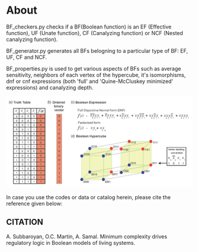 # About

BF_checkers.py checks if a BF(Boolean function) is an EF (Effective function), UF (Unate function), CF (Canalyzing function) or NCF (Nested canalyzing function).

BF_generator.py generates all BFs belogning to a particular type of BF: EF, UF, CF and NCF.

BF_properties.py is used to get various aspects of BFs such as average sensitivity, neighbors of each vertex of the hypercube, it's isomorphisms, dnf or cnf expressions (both 'full' and 'Quine-McCluskey minimized' expressions) and canalyzing depth.

<img src="repr_BFs.png">

In case you use the codes or data or catalog herein, please cite the reference given below:

## CITATION
A. Subbaroyan, O.C. Martin, A. Samal. Minimum complexity drives regulatory logic in Boolean models of living systems.
